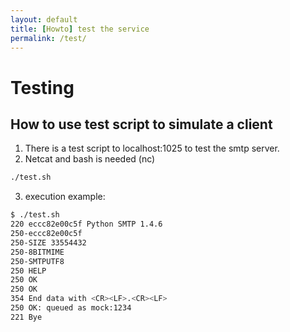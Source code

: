 ```yaml
---
layout: default
title: [Howto] test the service
permalink: /test/
---
```


# Testing

## How to use test script to simulate a client

1. There is a test script to localhost:1025 to test the smtp server. 
2. Netcat and bash is needed (nc)

```bash
./test.sh
```

3. execution example:

```bash
$ ./test.sh
220 eccc82e00c5f Python SMTP 1.4.6
250-eccc82e00c5f
250-SIZE 33554432
250-8BITMIME
250-SMTPUTF8
250 HELP
250 OK
250 OK
354 End data with <CR><LF>.<CR><LF>
250 OK: queued as mock:1234
221 Bye
```
